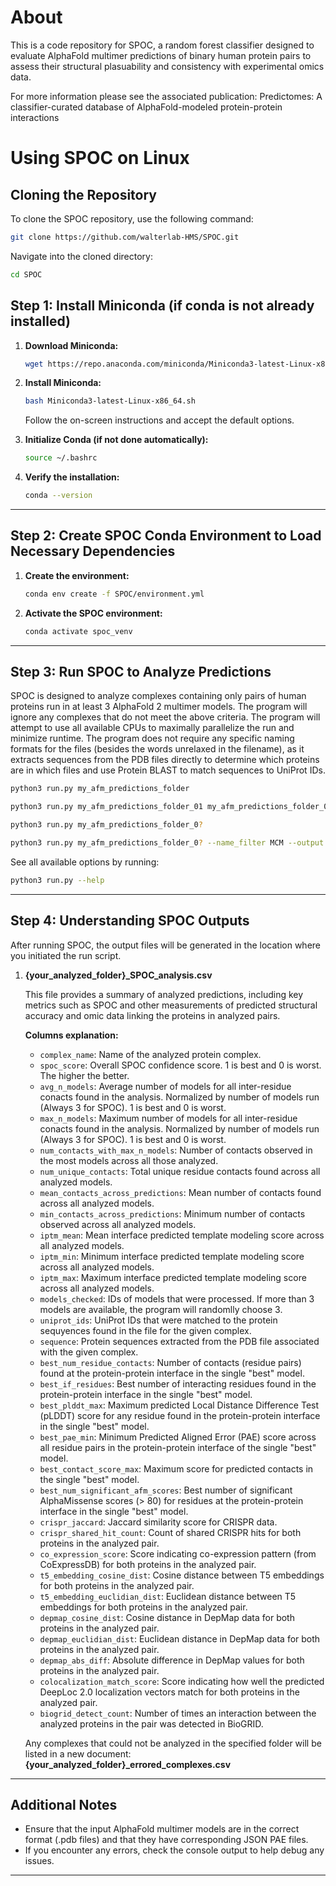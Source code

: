 # About

This is a code repository for SPOC, a random forest classifier designed to evaluate AlphaFold multimer predictions of binary human protein pairs to assess their structural plasuability and consistency with experimental omics data.

For more information please see the associated publication: Predictomes: A classifier-curated database of AlphaFold-modeled protein-protein interactions

# Using SPOC on Linux

## Cloning the Repository

To clone the SPOC repository, use the following command:

```bash
git clone https://github.com/walterlab-HMS/SPOC.git
```

Navigate into the cloned directory:

```bash
cd SPOC
```


## Step 1: Install Miniconda (if conda is not already installed)

1. **Download Miniconda:**

   ```bash
   wget https://repo.anaconda.com/miniconda/Miniconda3-latest-Linux-x86_64.sh
   ```

2. **Install Miniconda:**

   ```bash
   bash Miniconda3-latest-Linux-x86_64.sh
   ```

   Follow the on-screen instructions and accept the default options.

3. **Initialize Conda (if not done automatically):**

   ```bash
   source ~/.bashrc
   ```

4. **Verify the installation:**

   ```bash
   conda --version
   ```

---

## Step 2: Create SPOC Conda Environment to Load Necessary Dependencies

1. **Create the environment:**

   ```bash
   conda env create -f SPOC/environment.yml
   ```

2. **Activate the SPOC environment:**

   ```bash
   conda activate spoc_venv
   ```

---

## Step 3: Run SPOC to Analyze Predictions

SPOC is designed to analyze complexes containing only pairs of human proteins run in at least 3 AlphaFold 2 multimer models.
The program will ignore any complexes that do not meet the above criteria.
The program will attempt to use all available CPUs to maximally parallelize the run and minimize runtime.
The program does not require any specific naming formats for the files (besides the words unrelaxed in the filename), as it extracts sequences from the PDB files directly to determine which proteins are in which files and use Protein BLAST to match sequences to UniProt IDs.

```bash
python3 run.py my_afm_predictions_folder
```

```bash
python3 run.py my_afm_predictions_folder_01 my_afm_predictions_folder_02
```

```bash
python3 run.py my_afm_predictions_folder_0?
```

```bash
python3 run.py my_afm_predictions_folder_0? --name_filter MCM --output only_mcm_complexes
```

See all available options by running:

```bash
python3 run.py --help
```

---

## Step 4: Understanding SPOC Outputs

After running SPOC, the output files will be generated in the location where you initiated the run script.

1. **{your_analyzed_folder}_SPOC_analysis.csv**

   This file provides a summary of analyzed predictions, including key metrics such as SPOC and other measurements of predicted structural accuracy and omic data linking the proteins in analyzed pairs.

   **Columns explanation:**
   - `complex_name`: Name of the analyzed protein complex.
   - `spoc_score`: Overall SPOC confidence score. 1 is best and 0 is worst. The higher the better.
   - `avg_n_models`: Average number of models for all inter-residue conacts found in the analysis. Normalized by number of models run (Always 3 for SPOC). 1 is best and 0 is worst.
   - `max_n_models`: Maximum number of models for all inter-residue conacts found in the analysis. Normalized by number of models run (Always 3 for SPOC). 1 is best and 0 is worst.
   - `num_contacts_with_max_n_models`: Number of contacts observed in the most models across all those analyzed.
   - `num_unique_contacts`: Total unique residue contacts found across all analyzed models.
   - `mean_contacts_across_predictions`: Mean number of contacts found across all analyzed models.
   - `min_contacts_across_predictions`: Minimum number of contacts observed across all analyzed models.
   - `iptm_mean`: Mean interface predicted template modeling score across all analyzed models.
   - `iptm_min`: Minimum interface predicted template modeling score across all analyzed models.
   - `iptm_max`: Maximum interface predicted template modeling score across all analyzed models.
   - `models_checked`: IDs of models that were processed. If more than 3 models are available, the program will randomlly choose 3.
   - `uniprot_ids`: UniProt IDs that were matched to the protein sequyences found in the file for the given complex.
   - `sequence`: Protein sequences extracted from the PDB file associated with the given complex.
   - `best_num_residue_contacts`: Number of contacts (residue pairs) found at the protein-protein interface in the single "best" model.
   - `best_if_residues`: Best number of interacting residues found in the protein-protein interface in the single "best" model.
   - `best_plddt_max`: Maximum predicted Local Distance Difference Test (pLDDT) score for any residue found in the protein-protein interface in the single "best" model.
   - `best_pae_min`: Minimum Predicted Aligned Error (PAE) score across all residue pairs in the protein-protein interface of the single "best" model.
   - `best_contact_score_max`: Maximum score for predicted contacts in the single "best" model.
   - `best_num_significant_afm_scores`: Best number of significant AlphaMissense scores (> 80) for residues at the protein-protein interface in the single "best" model.
   - `crispr_jaccard`: Jaccard similarity score for CRISPR data.
   - `crispr_shared_hit_count`: Count of shared CRISPR hits for both proteins in the analyzed pair.
   - `co_expression_score`: Score indicating co-expression pattern (from CoExpressDB) for both proteins in the analyzed pair.
   - `t5_embedding_cosine_dist`: Cosine distance between T5 embeddings for both proteins in the analyzed pair.
   - `t5_embedding_euclidian_dist`: Euclidean distance between T5 embeddings for both proteins in the analyzed pair.
   - `depmap_cosine_dist`: Cosine distance in DepMap data for both proteins in the analyzed pair.
   - `depmap_euclidian_dist`: Euclidean distance in DepMap data for both proteins in the analyzed pair.
   - `depmap_abs_diff`: Absolute difference in DepMap values for both proteins in the analyzed pair.
   - `colocalization_match_score`: Score indicating how well the predicted DeepLoc 2.0 localization vectors match for both proteins in the analyzed pair.
   - `biogrid_detect_count`: Number of times an interaction between the analyzed proteins in the pair was detected in BioGRID.

   Any complexes that could not be analyzed in the specified folder will be listed in a new document: **{your_analyzed_folder}_errored_complexes.csv**

---

## Additional Notes

- Ensure that the input AlphaFold multimer models are in the correct format (.pdb files) and that they have corresponding JSON PAE files.
- If you encounter any errors, check the console output to help debug any issues.

---
